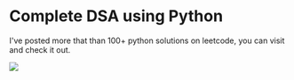 # Complete DSA using Python

I've posted more that than 100+ python solutions on leetcode, you can visit and check it out.
 
[![](https://badges.peiyuan.ch/leetcode/ronilpatil/ranking?label=ronilpatil&style=for-the-badge&color=green&logo=leetcode&labelColor=black)](https://leetcode.com/ronilpatil)

